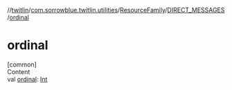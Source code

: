 //[twitlin](../../../index.md)/[com.sorrowblue.twitlin.utilities](../../index.md)/[ResourceFamily](../index.md)/[DIRECT_MESSAGES](index.md)/[ordinal](ordinal.md)



# ordinal  
[common]  
Content  
val [ordinal](ordinal.md): [Int](https://kotlinlang.org/api/latest/jvm/stdlib/kotlin/-int/index.html)  



